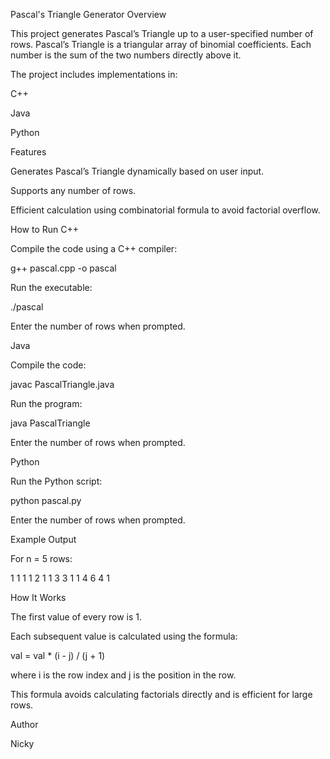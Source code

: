 Pascal's Triangle Generator
Overview

This project generates Pascal’s Triangle up to a user-specified number of rows. Pascal’s Triangle is a triangular array of binomial coefficients. Each number is the sum of the two numbers directly above it.

The project includes implementations in:

C++

Java

Python

Features

Generates Pascal’s Triangle dynamically based on user input.

Supports any number of rows.

Efficient calculation using combinatorial formula to avoid factorial overflow.

How to Run
C++

Compile the code using a C++ compiler:

g++ pascal.cpp -o pascal


Run the executable:

./pascal


Enter the number of rows when prompted.

Java

Compile the code:

javac PascalTriangle.java


Run the program:

java PascalTriangle


Enter the number of rows when prompted.

Python

Run the Python script:

python pascal.py


Enter the number of rows when prompted.

Example Output

For n = 5 rows:

1
1 1
1 2 1
1 3 3 1
1 4 6 4 1

How It Works

The first value of every row is 1.

Each subsequent value is calculated using the formula:

val = val * (i - j) / (j + 1)


where i is the row index and j is the position in the row.

This formula avoids calculating factorials directly and is efficient for large rows.

Author

Nicky